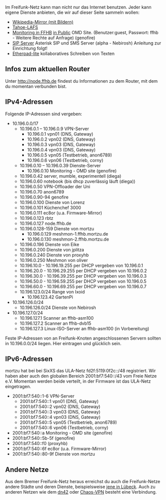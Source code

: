 Im Freifunk-Netz kann man nicht nur das Internet benutzen. Jeder kann eigene Dienste anbieten, die wir auf dieser Seite sammeln wollen:

* [Wikipedia-Mirror (mit Bildern)](http://wikipedia.ffhb.de)
* [Tahoe-LAFS](/Dienste/Tahoe-LAFS)
* [Monitoring in FFHB](http://monitoring.ffhb.de) [in Public](http://monitoring.ffhb.ml) OMD Site.
  (Benutzer:guest, Passwort: ffhb - Weitere Rechte auf Anfrage) (genofire)
* [SIP Server](http://sip.services.ffhb.de/web/) Asterisk SIP und SMS Server (alpha - Nebirosh) Anleitung zur Einrichtung folgt!
* [Etherpad-lite](http://pads.services.ffhb.de/) kollaboratives Schreiben von Texten

## Infos zum aktuellen Router
Unter http://node.ffhb.de findest du Informationen zu dem Router, mit dem du momentan verbunden bist.

## IPv4-Adressen
Folgende IP-Adressen sind vergeben:

* 10.196.0.0/17
    * 10.196.0.1 – 10.196.0.9 VPN-Server
      * 10.196.0.1 vpn01 (DNS, Gateway)
      * 10.196.0.2 vpn02 (DNS, Gateway)
      * 10.196.0.3 vpn03 (DNS, Gateway)
      * 10.196.0.4 vpn03 (DNS, Gateway)
      * 10.196.0.5 vpn05 (Testbetrieb, anon6789)
      * 10.196.0.6 vpn06 (Testbetrieb, corny)
    * 10.196.0.10 – 10.196.0.39 Dienste-Server
      * 10.196.0.10 Monitoring - OMD site (genofire)
    * 10.196.0.42 server, mumble, experimentell (diega)
    * 10.196.0.60 notebook (bis dhcp zuverlässig läuft (diega))
    * 10.196.0.50 VPN-Offloader der Uni
    * 10.196.0.70 anon6789
    * 10.196.0.90-94 genofire
    * 10.196.0.100 Dienste von Lorenz
    * 10.196.0.101 Küchenchef 3000
    * 10.196.0.111 ec8or (u.a. Firmware-Mirror)
    * 10.196.0.123 rbtz 
    * 10.196.0.127 node.ffhb.de
    * 10.196.0.128-159 Dienste von mortzu
      * 10.196.0.129 meshmon-1.ffhb.mortzu.de
      * 10.196.0.130 meshmon-2.ffhb.mortzu.de
    * 10.196.0.196 Dienste von Eike
    * 10.196.0.200 Dienste von jplitza
    * 10.196.0.240 Dienste von proxyhb
    * 10.196.0.250 Meshmon von oliver
    * 10.196.10.0 - 10.196.19.255 per DHCP vergeben von 10.196.0.1
    * 10.196.20.0 - 10.196.29.255 per DHCP vergeben von 10.196.0.2
    * 10.196.30.0 - 10.196.39.255 per DHCP vergeben von 10.196.0.3
    * 10.196.50.0 - 10.196.59.255 per DHCP vergeben von 10.196.0.5
    * 10.196.60.0 - 10.196.69.255 per DHCP vergeben von 10.196.0.7
  * 10.196.123.0/24 Range von Ixoid
    * 10.196.123.42 GartenPi
* 10.196.126.0/24
  * 10.196.126.0/24 Dienste von Nebirosh
* 10.196.127.0/24
  * 10.196.127.1 Scanner an ffhb-asm100
  * 10.196.127.2 Scanner an ffhb-dvb15
  * 10.196.127.3 Linux-ISO-Server an ffhb-asm100 (in Vorbereitung)

Feste IP-Adressen von an Freifunk-Knoten angeschlossenen Servern sollten in 10.196.0.0/24 liegen. Hier eintragen und glücklich sein.

## IPv6-Adressen
mortzu hat bei bei SixXS das ULA-Netz fd2f:5119:0f2c::/48 registriert. Wir haben aber auch den globalen Bereich 2001:bf7:540::/43 vom Freie Netze e.V. Momentan werden beide verteilt, in der Firmware ist das ULA-Netz eingetragen.


  * 2001:bf7:540::1-6 VPN-Server
    * 2001:bf7:540::1 vpn01 (DNS, Gateway)
    * 2001:bf7:540::2 vpn02 (DNS, Gateway)
    * 2001:bf7:540::3 vpn03 (DNS, Gateway)
    * 2001:bf7:540::4 vpn03 (DNS, Gateway)
    * 2001:bf7:540::5 vpn05 (Testbetrieb, anon6789)
    * 2001:bf7:540::6 vpn06 (Testbetrieb, corny)
  * 2001:bf7:540::a Monitoring - OMD site (genofire)
  * 2001:bf7:540::5b-5f (genofire)
  * 2001:bf7:540::f0 (proxyhb)
  * 2001:bf7:540::6f ec8or (u.a. Firmware-Mirror)
  * 2001:bf7:540::80-9f Dienste von mortzu

## Andere Netze
Aus dem Bremer Freifunk-Netz heraus erreichst du auch die Freifunk-Netze andere Städte und deren Dienste, beispielsweise [jene in Lübeck](http://luebeck.freifunk.net/wiki/Freifunk-verwenden). Auch zu anderen Netzen wie dem [dn42](http://dn42.net) oder [Chaos-VPN](http://wiki.hamburg.ccc.de/index.php/ChaosVPN) besteht eine Verbindung.
